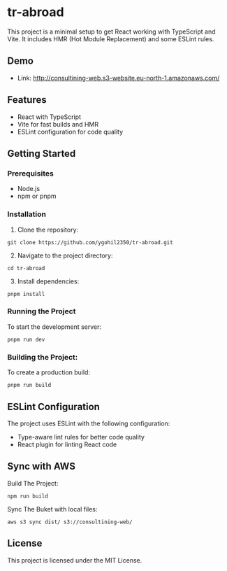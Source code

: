 # tr-abroad

This project is a minimal setup to get React working with TypeScript and Vite. It includes HMR (Hot Module Replacement) and some ESLint rules.

## Demo

- Link: http://consultining-web.s3-website.eu-north-1.amazonaws.com/

## Features

- React with TypeScript
- Vite for fast builds and HMR
- ESLint configuration for code quality

## Getting Started

### Prerequisites

- Node.js
- npm or pnpm

### Installation

1. Clone the repository:

```
git clone https://github.com/ygohil2350/tr-abroad.git
```

2. Navigate to the project directory:

```
cd tr-abroad
```

3. Install dependencies:

```
pnpm install
```

### Running the Project

To start the development server:

```
pnpm run dev
```

### Building the Project:

To create a production build:

```
pnpm run build
```

## ESLint Configuration

The project uses ESLint with the following configuration:

- Type-aware lint rules for better code quality
- React plugin for linting React code

## Sync with AWS

Build The Project:

```
npm run build
```

Sync The Buket with local files:

```
aws s3 sync dist/ s3://consultining-web/
```

## License

This project is licensed under the MIT License.
